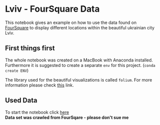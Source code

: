 # Lviv - FourSquare Data

This notebook gives an example on how to use the data found on [FourSquare](https://de.foursquare.com) to display different locations within the beautiful ukrainian city Lviv.

## First things first

The whole notebook was created on a MacBook with Anaconda installed. Furthermore it is suggested to create a separate `env` for this project. (`conda create ENV`)

The library used for the beautiful visualizations is called `folium`. For more information please check [this](https://python-visualization.github.io/folium/) link.

## Used Data

To start the notebook click [here](./lviv_location.ipynb)  
**Data set was crawled from FourSqare - please don't sue me**